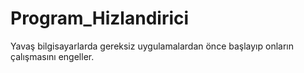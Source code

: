 # Program_Hizlandirici
Yavaş bilgisayarlarda gereksiz uygulamalardan önce başlayıp onların çalışmasını engeller.

